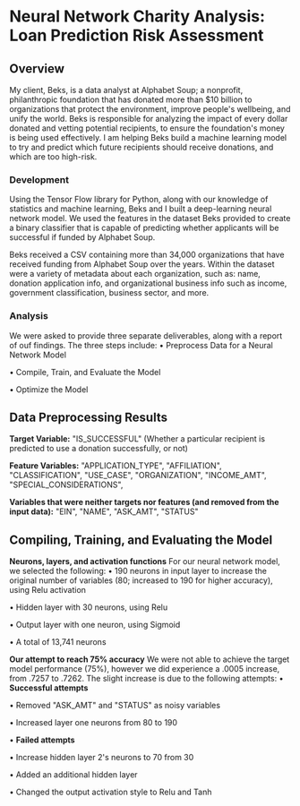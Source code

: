 # Neural Network Charity Analysis: Loan Prediction Risk Assessment

## Overview
My client, Beks, is a data analyst at Alphabet Soup; a nonprofit, philanthropic foundation that has donated more than $10 billion to organizations that protect the environment, improve people's wellbeing, and unify the world. Beks is responsible for analyzing the impact of every dollar donated and vetting potential recipients, to ensure the foundation's money is being used effectively. I am helping Beks build a machine learning model to try and predict which future recipients should receive donations, and which are too high-risk.

### Development
Using the Tensor Flow library for Python, along with our knowledge of statistics and machine learning, Beks and I built a deep-learning neural network model. We used the features in the dataset Beks provided to create a binary classifier that is capable of predicting whether applicants will be successful if funded by Alphabet Soup. 

Beks received a CSV containing more than 34,000 organizations that have received funding from Alphabet Soup over the years. Within the dataset were a variety of metadata about each organization, such as: name, donation application info, and organizational business info such as income, government classification, business sector, and more. 

### Analysis
We were asked to provide three separate deliverables, along with a report of ouf findings. The three steps include:
  • Preprocess Data for a Neural Network Model
  
  • Compile, Train, and Evaluate the Model
  
  • Optimize the Model

## Data Preprocessing Results
**Target Variable:** "IS_SUCCESSFUL" (Whether a particular recipient is predicted to use a donation successfully, or not)
  
**Feature Variables:** "APPLICATION_TYPE", "AFFILIATION", "CLASSIFICATION", "USE_CASE", "ORGANIZATION", "INCOME_AMT", "SPECIAL_CONSIDERATIONS", 
  
**Variables that were neither targets nor features (and removed from the input data):** "EIN", "NAME", "ASK_AMT", "STATUS"
  
## Compiling, Training, and Evaluating the Model
**Neurons, layers, and activation functions**
For our neural network model, we selected the following:
• 190 neurons in input layer to increase the original number of variables (80; increased to 190 for higher accuracy), using Relu activation

• Hidden layer with 30 neurons, using Relu

• Output layer with one neuron, using Sigmoid 

• A total of 13,741 neurons
  
**Our attempt to reach 75% accuracy**
We were not able to achieve the target model performance (75%), however we did experience a .0005 increase, from .7257 to .7262. The slight increase is due to the following attempts:
• **Successful attempts**

• Removed "ASK_AMT" and "STATUS" as noisy variables

• Increased layer one neurons from 80 to 190
  
• **Failed attempts**

• Increase hidden layer 2's neurons to 70 from 30

• Added an additional hidden layer

• Changed the output activation style to Relu and Tanh
